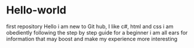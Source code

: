 # Hello-world
first repository
Hello i am new to Git hub, I like c#, html and css
i am obediently following the step by step guide for a beginner
i am all ears for information that may boost and make my experience more interesting
